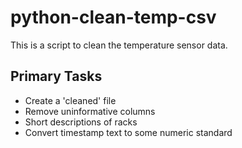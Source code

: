 # python-clean-temp-csv
This is a script to clean the temperature sensor data.

## Primary Tasks
- Create a 'cleaned' file
- Remove uninformative columns
- Short descriptions of racks
- Convert timestamp text to some numeric standard
